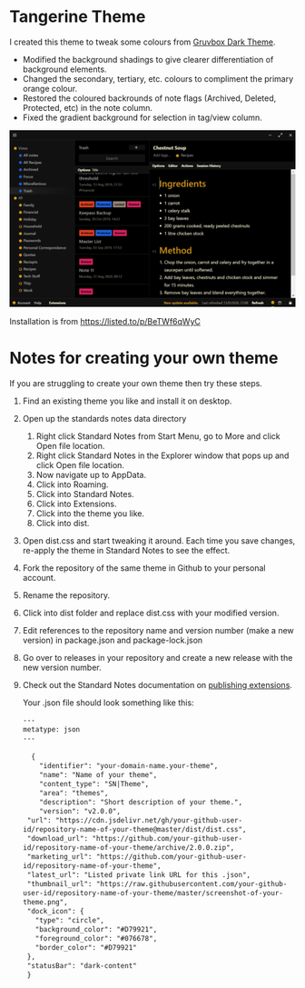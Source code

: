 # Tangerine Theme
I created this theme to tweak some colours from [Gruvbox Dark Theme](https://github.com/christianhans/sn-gruvbox-dark-theme).

- Modified the background shadings to give clearer differentiation of background elements.
- Changed the secondary, tertiary, etc. colours to compliment the primary orange colour.
- Restored the coloured backrounds of note flags (Archived, Deleted, Protected, etc) in the note column.
- Fixed the gradient background for selection in tag/view column.

![preview](preview.png)

Installation is from https://listed.to/p/BeTWf6qWyC

# Notes for creating your own theme

If you are struggling to create your own theme then try these steps.

1. Find an existing theme you like and install it on desktop.
2. Open up the standards notes data directory 
   1. Right click Standard Notes from Start Menu, go to More and click Open file location.
   2. Right click Standard Notes in the Explorer window that pops up and click Open file location.
   3. Now navigate up to AppData.
   4. Click into Roaming.
   5. Click into Standard Notes.
   6. Click into Extensions.
   7. Click into the theme you like.
   8. Click into dist.

9. Open dist.css and start tweaking it around. Each time you save changes, re-apply the theme in Standard Notes to see the effect.
3. Fork the repository of the same theme in Github to your personal account.
4. Rename the repository.
5. Click into dist folder and replace dist.css with your modified version.
6. Edit references to the repository name and version number (make a new version) in package.json and package-lock.json
7. Go over to releases in your repository and create a new release with the new version number.
8. Check out the Standard Notes documentation on [publishing extensions](https://docs.standardnotes.org/extensions/publishing).

   Your .json file should look something like this:
   ```
   ---
   metatype: json
   ---

     {
       "identifier": "your-domain-name.your-theme",
       "name": "Name of your theme",
       "content_type": "SN|Theme",
       "area": "themes",
       "description": "Short description of your theme.",
       "version": "v2.0.0",
    "url": "https://cdn.jsdelivr.net/gh/your-github-user-id/repository-name-of-your-theme@master/dist/dist.css",
    "download_url": "https://github.com/your-github-user-id/repository-name-of-your-theme/archive/2.0.0.zip",
    "marketing_url": "https://github.com/your-github-user-id/repository-name-of-your-theme",
    "latest_url": "Listed private link URL for this .json",
    "thumbnail_url": "https://raw.githubusercontent.com/your-github-user-id/repository-name-of-your-theme/master/screenshot-of-your-theme.png",
    "dock_icon": {
      "type": "circle",
      "background_color": "#D79921",
      "foreground_color": "#076678",
      "border_color": "#D79921"
    },
    "statusBar": "dark-content"
    }
   ```
